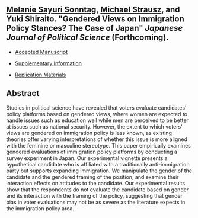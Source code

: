 ## [Melanie Sayuri Sonntag](https://melaniedominguez.com/), [Michael Strausz](https://www.michaelstrausz.com/), and Yuki Shiraito. "Gendered Views on Immigration Policy Stances? The Case of Japan" _Japanese Journal of Political Science_ (Forthcoming).

- [Accepted Manuscript](../files/gndrimgr.pdf)

- [Supplementary Information](../files/gndrimgr_si.pdf)

- [Replication Materials](https://doi.org/10.7910/DVN/LGBONY)

## Abstract
Studies in political science have revealed that voters evaluate candidates' policy platforms based on gendered views, where women are expected to handle issues such as education well while men are perceived to be better at issues such as national security.
However, the extent to which voters' views are gendered on immigration policy is less known, as existing theories offer varying interpretations of whether this issue is more aligned with the feminine or masculine stereotype.
This paper empirically examines gendered evaluations of immigration policy platforms by conducting a survey experiment in Japan.
Our experimental vignette presents a hypothetical candidate who is affiliated with a traditionally anti-immigration party but supports expanding immigration.
We manipulate the gender of the candidate and the gendered framing of the position, and examine their interaction effects on attitudes to the candidate.
Our experimental results show that the respondents do not evaluate the candidate based on gender and its interaction with the framing of the policy, suggesting that gender bias in voter evaluations may not be as severe as the literature expects in the immigration policy area.
